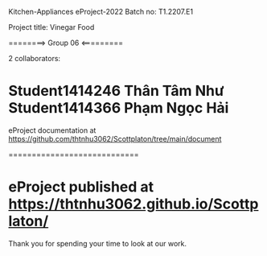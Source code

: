 Kitchen-Appliances
eProject-2022 Batch no: T1.2207.E1

Project title: Vinegar Food

========> Group 06 <=========

2 collaborators:

Student1414246  Thân Tâm Như
Student1414366  Phạm Ngọc Hải
============================

eProject documentation at https://github.com/thtnhu3062/Scottplaton/tree/main/document

============================

eProject published at https://thtnhu3062.github.io/Scottplaton/
============================

Thank you for spending your time to look at our work.
